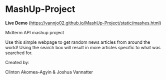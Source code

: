 # MashUp-Project

**Live Demo** (https://vannjo02.github.io/MashUp-Project/static/mashes.html)


Midterm API mashup project

Use this simple webpage to get random news articles from around the world! 
Using the search box will result in more articles specific to what was searched for. 



Created by: 

Clinton Akomea-Agyin
&
Joshua Vannatter
